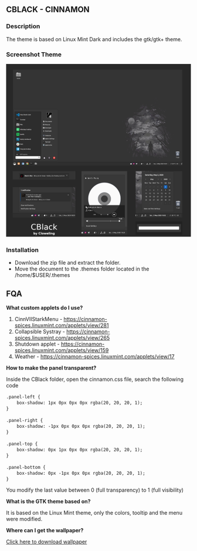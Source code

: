 ## CBLACK - CINNAMON

### Description

The theme is based on Linux Mint Dark and includes the gtk/gtk+ theme.

### Screenshot Theme

![ScreenShot Cinnamon Theme](src/screenshot/screenshot.png)

### Installation

* Download the zip file and extract the folder.
* Move the document to the .themes folder located in the /home/$USER/.themes

## FQA

**What custom applets do I use?**

1. CinnVIIStarkMenu - https://cinnamon-spices.linuxmint.com/applets/view/281
2. Collapsible Systray - https://cinnamon-spices.linuxmint.com/applets/view/265
3. Shutdown applet - https://cinnamon-spices.linuxmint.com/applets/view/159
4. Weather - https://cinnamon-spices.linuxmint.com/applets/view/17

**How to make the panel transparent?**

Inside the CBlack folder, open the cinnamon.css file, search the following code
```
.panel-left {
    box-shadow: 1px 0px 0px 0px rgba(20, 20, 20, 1);
}

.panel-right {
    box-shadow: -1px 0px 0px 0px rgba(20, 20, 20, 1);
}

.panel-top {
    box-shadow: 0px 1px 0px 0px rgba(20, 20, 20, 1);
}

.panel-bottom {
    box-shadow: 0px -1px 0px 0px rgba(20, 20, 20, 1);
}
```
You modify the last value between 0 (full transparency) to 1 (full visibility)

**What is the GTK theme based on?**

It is based on the Linux Mint theme, only the colors, tooltip and the menu were modified.

**Where can I get the wallpaper?**

[Click here to download wallpaper](https://mocah.org/4536956-night-moon-dark-minimalism-digital-art.html)
